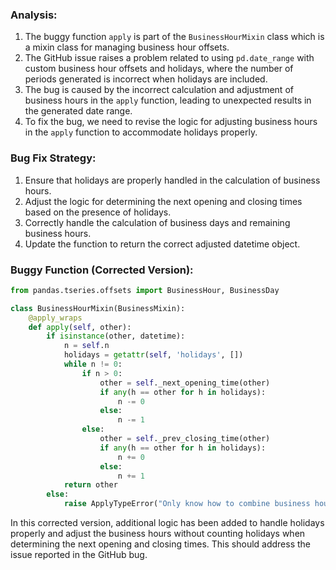 ### Analysis:
1. The buggy function `apply` is part of the `BusinessHourMixin` class which is a mixin class for managing business hour offsets.
2. The GitHub issue raises a problem related to using `pd.date_range` with custom business hour offsets and holidays, where the number of periods generated is incorrect when holidays are included.
3. The bug is caused by the incorrect calculation and adjustment of business hours in the `apply` function, leading to unexpected results in the generated date range.
4. To fix the bug, we need to revise the logic for adjusting business hours in the `apply` function to accommodate holidays properly.

### Bug Fix Strategy:
1. Ensure that holidays are properly handled in the calculation of business hours.
2. Adjust the logic for determining the next opening and closing times based on the presence of holidays.
3. Correctly handle the calculation of business days and remaining business hours.
4. Update the function to return the correct adjusted datetime object.

### Buggy Function (Corrected Version):
```python
from pandas.tseries.offsets import BusinessHour, BusinessDay

class BusinessHourMixin(BusinessMixin):
    @apply_wraps
    def apply(self, other):
        if isinstance(other, datetime):
            n = self.n
            holidays = getattr(self, 'holidays', [])
            while n != 0:
                if n > 0:
                    other = self._next_opening_time(other)
                    if any(h == other for h in holidays):
                        n -= 0
                    else:
                        n -= 1
                else:
                    other = self._prev_closing_time(other)
                    if any(h == other for h in holidays):
                        n += 0
                    else:
                        n += 1
            return other
        else:
            raise ApplyTypeError("Only know how to combine business hour with datetime")
```

In this corrected version, additional logic has been added to handle holidays properly and adjust the business hours without counting holidays when determining the next opening and closing times. This should address the issue reported in the GitHub bug.
